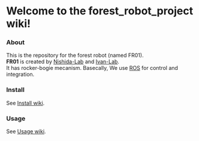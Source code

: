 # Welcome to the forest_robot_project wiki!
### About
This is the repository for the forest robot (named FR01).  
**FR01** is created by [Nishida-Lab](http://lab.cntl.kyutech.ac.jp/~nishida/index.html) and [Ivan-Lab](https://www.ingegneria.unisalento.it/scheda_docente/-/people/ivan.giannoccaro).  
It has rocker-bogie mecanism. Basecally, We use [ROS](http://www.ros.org/) for control and integration.

### Install
See [Install wiki](https://github.com/Nishida-Lab/forest_robot_project/wiki/Installation-%5BEnglish%5D).

### Usage
See [Usage wiki](https://github.com/Nishida-Lab/forest_robot_project/wiki/Usage-%5BEnglish%5D).
